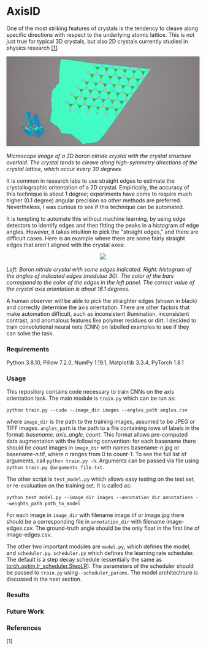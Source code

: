 # AxisID
One of the most striking features of crystals is the tendency to cleave along specific directions with respect to the underlying atomic lattice. This is not just true for typical 3D crystals, but also 2D crystals currently studied in physics research [[1]](#1):

<p align ="center">
<img src="figures/bn_with_lattice_crop.png" width=900>
</p>
  
*Microscope image of a 2D boron nitride crystal with the crystal structure overlaid. The crystal tends to cleave along high-symmetry directions of the crystal lattice, which occur every 30 degrees.*

It is common in research labs to use straight edges to estimate the crystallographic oritentation of a 2D crystal. Empirically, the accuracy of this technique is about 1 degree; experiments have come to require much higher (0.1 degree) angular precision so other methods are preferred. Nevertheless, I was curious to see if this technique can be automated. 

It is tempting to automate this without machine learning, by using edge detectors to identify edges and then fitting the peaks in a histogram of edge angles. However, it takes intuition to pick the "straight edges," and there are difficult cases. Here is an example where there are some fairly straight edges that aren't aligned with the crystal axes:

<p align ="center">
<img src="figures/hard_example.png" width=900>
</p>

*Left: Boron nitride crystal with some edges indicated. Right: histogram of the angles of indicated edges (moduluo 30). The color of the bars correspond to the color of the edges in the left panel. The correct value of the crystal axis orientation is about 16.1 degrees.*

A human observer will be able to pick the straighter edges (shown in black) and correctly determine the axis orientation. There are other factors that make automation difficult, such as inconsistent illumination, inconsistent contrast, and anomalous features like polymer residues or dirt. I decided to train convolutional neural nets (CNN) on labelled examples to see if they can solve the task. 

### Requirements
Python 3.8.10, Pillow 7.2.0, NumPy 1.19.1, Matplotlib 3.3.4, PyTorch 1.8.1

### Usage

This repository contains code necessary to train CNNs on the axis orientation task. The main module is ```train.py``` which can be run as:

```
python train.py --cuda --image_dir images --angles_path angles.csv
```

where `image_dir` is the path to the training images, assumed to be JPEG or TIFF images. `angles_path` is the path to a file containing rows of labels in the format: *basename, axis_angle, count*. This format allows pre-computed data augmentation with the following convention: for each basename there should be *count* images in `image_dir` with names basename-*n*.jpg or basename-*n*.tif, where *n* ranges from 0 to *count*-1. To see the full list of arguments, call `python train.py -h`. Arguments can be passed via file using `python train.py @arguments_file.txt`.

The other script is ```test_model.py``` which allows easy testing on the test set, or re-evaluation on the training set. It is called as:

```
python test_model.py --image_dir images --annotation_dir annotations --weights_path path_to_model
```

For each image in `image_dir` with filename image.tif or image.jpg there should be a corresponding file in `annotation_dir` with filename image-edges.csv. The ground-truth angle should be the only float in the first line of image-edges.csv. 

The other two important modules are `model.py`, which defines the model, and `scheduler.py`. `scheduler.py` which defines the learning rate scheduler. The default is a step decay schedule (essentially the same as [torch.optim.lr_scheduler.StepLR](https://pytorch.org/docs/stable/generated/torch.optim.lr_scheduler.StepLR.html)). The parameters of the scheduler should be passed to `train.py` using`--scheduler_params`. The model architechture is discussed in the next section.

### Results

### Future Work

### References

<a id="1">[1]</a> 
